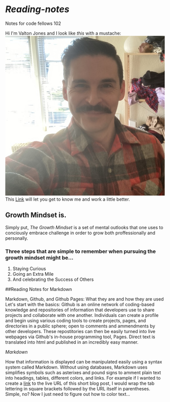 # *Reading-notes*
Notes for code fellows 102

Hi I'm Valton Jones and I look like *this* with a mustache:
![](T02MD9XTF-U01MEN28MJM-c0ee9d40748d-512.jpg)
This [Link](https://github.com/jones-trae) will let you get to know me and work a little better.

## **Growth Mindset is.**

Simply put, *The Growth Mindset* is a set of mental outlooks that one uses to conciously embrace challenge in order to grow both proffessionally and personally. 

### Three steps that are simple to remember when pursuing the growth mindset might be...
1. Staying Curious
2. Going an Extra Mile
3. And celebrating the Success of Others

##Reading Notes for Markdown

Markdown, Github, and Github Pages: What they are and how they are used
Let's start with the basics: Github is an online network of coding-based knowledge and repositories of information that developers use to share projects and collaborate with one another. Individuals can create a profile and begin using various coding tools to create projects, pages, and directories in a public sphere; open to comments and ammendments by other developers. These repostitories can then be easily turned into live webpages via Github's in-house programming tool, Pages. Direct text is translated into html and published in an incredibly easy manner.

*Markdown*

How that information is displayed can be manipulated easily using a syntax system called Markdown. Without using databases, Markdown uses simplifies symbols such as asterixes and pound signs to amment plain text into headings, tables, different colors, and links. For example if I wanted to create a [link](https://jones-trae.github.io/reading-notes/) to the live URL of this short blog post, I would wrap the tab lettering in square brackets followed by the URL itself in parentheses. Simple, no? Now I just need to figure out how to color text...
